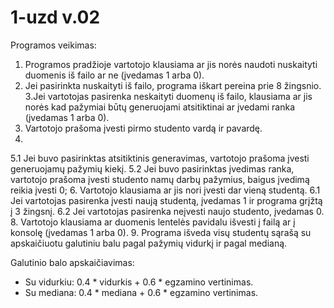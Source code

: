 # 1-uzd v.02
Programos veikimas:

1. Programos pradžioje vartotojo klausiama ar jis norės naudoti nuskaityti duomenis iš failo ar ne (įvedamas 1 arba 0).
2. Jei pasirinkta nuskaityti iš failo, programa iškart pereina prie 8 žingsnio.
3.Jei vartotojas pasirenka neskaityti duomenų iš failo, klausiama ar jis norės kad pažymiai būtų generuojami atsitiktinai ar įvedami ranka (įvedamas 1 arba 0).
4. Vartotojo prašoma įvesti pirmo studento vardą ir pavardę.
5. 
  5.1 Jei buvo pasirinktas atsitiktinis generavimas, vartotojo prašoma įvesti generuojamų pažymių kiekį.
  5.2 Jei buvo pasirinktas įvedimas ranka, vartotojo prašoma įvesti studento namų darbų pažymius, baigus įvedimą reikia įvesti 0;
6. Vartotojo klausiama ar jis nori įvesti dar vieną studentą.
  6.1 Jei vartotojas pasirenka įvesti naują studentą, įvedamas 1 ir programa grįžtą į 3 žingsnį.
  6.2 Jei vartotojas pasirenka neįvesti naujo studento, įvedamas 0.
8. Vartotojo klausiama ar duomenis lentelės pavidalu išvesti į failą ar į konsolę (įvedamas 1 arba 0).
9. Programa išveda visų studentų sąrašą su apskaičiuotu galutiniu balu pagal pažymių vidurkį ir pagal medianą.

Galutinio balo apskaičiavimas:
- Su vidurkiu: 0.4 * vidurkis + 0.6 * egzamino vertinimas.
- Su mediana: 0.4 * mediana + 0.6 * egzamino vertinimas.
